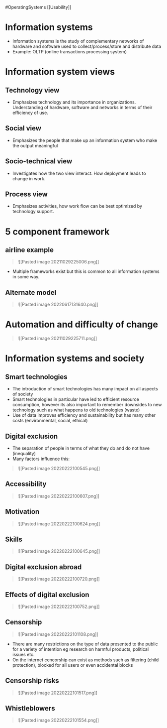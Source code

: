 
#OperatingSystems [[Usability]]
# Information systems 
- Information systems is the study of complementary networks of hardware and software used to collect/process/store and distribute data
- Example: OLTP (online transactions processing system)
# Information system views
## Technology view
- Emphasizes technology and its importance in organizations. Understanding of hardware, software and networks in terms of their efficiency of use.
## Social view
- Emphasizes the people that make up an information system who make the output meaningful
## Socio-technical view
- Investigates how the two view interact. How deployment leads to change in work.
## Process view
- Emphasizes activities, how work flow can be best optimized by technology support. 
# 5 component framework
## airline example
> ![[Pasted image 20211029225006.png]]
- Multiple frameworks exist but this is common to all information systems in some way. 

## Alternate model 
>![[Pasted image 20220617131640.png]]

 # Automation and difficulty of change 
> ![[Pasted image 20211029225711.png]]


# Information systems and society

## Smart technologies
- The introduction of smart technologies has many impact on all aspects of society
- Smart technologies in particular have led to efficient resource consumption, however its also important to remember downsides to new technology such as what happens to old technologies (waste) 
- Use of data improves efficiency and sustainability but has many other costs (environmental, social, ethical) 
## Digital exclusion
- The separation of people in terms of what they do and do not have (inequality)
- Many factors influence this:
>![[Pasted image 20220222100545.png]]
## Accessibility
>![[Pasted image 20220222100607.png]]

## Motivation
>![[Pasted image 20220222100624.png]]

## Skills
>![[Pasted image 20220222100645.png]]
## Digital exclusion abroad
>![[Pasted image 20220222100720.png]]

## Effects of digital exclusion
>![[Pasted image 20220222100752.png]]

## Censorship
>![[Pasted image 20220222101108.png]]
- There are many restrictions on the type of data presented to the public for a variety of intention eg research on harmful products, political issues etc.
- On the internet cencorship can exist as methods such as filtering (child protection), blocked for all users or even accidental blocks
## Censorship risks
>![[Pasted image 20220222101517.png]]

## Whistleblowers
>![[Pasted image 20220222101554.png]]


